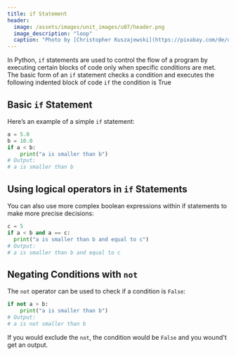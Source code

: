 ```yaml
---
title: if Statement
header:
  image: /assets/images/unit_images/u07/header.png
  image_description: "loop"
  caption: "Photo by [Christopher Kuszajewski](https://pixabay.com/de/users/kuszapro-369349/?utm_source=link-attribution&amp;utm_medium=referral&amp;utm_campaign=image&amp;utm_content=583537) [from Pixabay](https://pixabay.com/de/?utm_source=link-attribution&amp;utm_medium=referral&amp;utm_campaign=image&amp;utm_content=583537)"
---
```


In Python, `if` statements are used to control the flow of a program by executing certain blocks of code only when specific conditions are met. The basic form of an `if` statement checks a condition and executes the following indented block of code `if` the condition is True

## Basic `if` Statement
Here’s an example of a simple `if` statement:
```python
a = 5.0
b = 10.0
if a < b:
    print("a is smaller than b")
# Output:
# a is smaller than b
```

## Using logical operators in `if` Statements
You can also use more complex boolean expressions within if statements to make more precise decisions:
```python
c = 5
if a < b and a == c:
  print("a is smaller than b and equal to c")
# Output:
# a is smaller than b and equal to c
```

## Negating Conditions with `not`
The `not` operator can be used to check if a condition is `False`:
```python
if not a > b:
    print("a is smaller than b")
# Output:
# a is not smaller than b
```
If you would exclude the `not`, the condition would be `False` and you wound't get an output.
